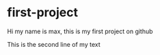 # first-project
Hi my name is max, this is my first project on github

This is the second line of my text
